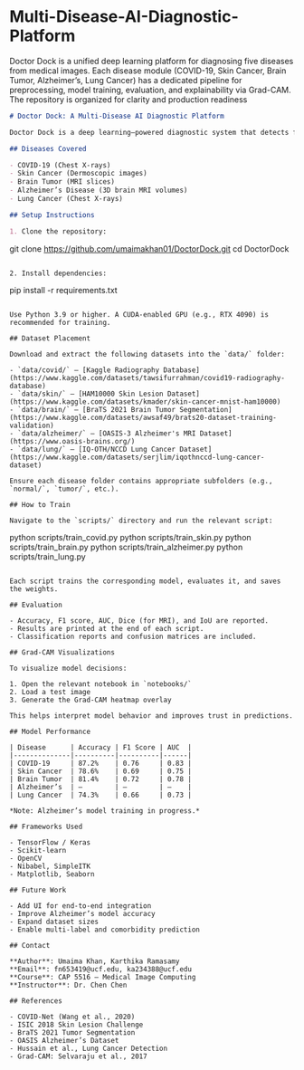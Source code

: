 # Multi-Disease-AI-Diagnostic-Platform
Doctor Dock is a unified deep learning platform for diagnosing five diseases from medical images. Each disease module (COVID-19, Skin Cancer, Brain Tumor, Alzheimer’s, Lung Cancer) has a dedicated pipeline for preprocessing, model training, evaluation, and explainability via Grad-CAM. The repository is organized for clarity and production readiness

```markdown
# Doctor Dock: A Multi-Disease AI Diagnostic Platform

Doctor Dock is a deep learning–powered diagnostic system that detects five critical diseases using medical images. It provides separate, optimized pipelines for each condition, ensuring high accuracy and explainability through Grad-CAM visualizations. This repository focuses on model development and training; UI integration can be added later.

## Diseases Covered

- COVID-19 (Chest X-rays)
- Skin Cancer (Dermoscopic images)
- Brain Tumor (MRI slices)
- Alzheimer’s Disease (3D brain MRI volumes)
- Lung Cancer (Chest X-rays)

## Setup Instructions

1. Clone the repository:

```
git clone https://github.com/umaimakhan01/DoctorDock.git
cd DoctorDock
```

2. Install dependencies:

```
pip install -r requirements.txt
```

Use Python 3.9 or higher. A CUDA-enabled GPU (e.g., RTX 4090) is recommended for training.

## Dataset Placement

Download and extract the following datasets into the `data/` folder:

- `data/covid/` – [Kaggle Radiography Database](https://www.kaggle.com/datasets/tawsifurrahman/covid19-radiography-database)
- `data/skin/` – [HAM10000 Skin Lesion Dataset](https://www.kaggle.com/datasets/kmader/skin-cancer-mnist-ham10000)
- `data/brain/` – [BraTS 2021 Brain Tumor Segmentation](https://www.kaggle.com/datasets/awsaf49/brats20-dataset-training-validation)
- `data/alzheimer/` – [OASIS-3 Alzheimer's MRI Dataset](https://www.oasis-brains.org/)
- `data/lung/` – [IQ-OTH/NCCD Lung Cancer Dataset](https://www.kaggle.com/datasets/serjlim/iqothnccd-lung-cancer-dataset)

Ensure each disease folder contains appropriate subfolders (e.g., `normal/`, `tumor/`, etc.).

## How to Train

Navigate to the `scripts/` directory and run the relevant script:

```
python scripts/train_covid.py
python scripts/train_skin.py
python scripts/train_brain.py
python scripts/train_alzheimer.py
python scripts/train_lung.py
```

Each script trains the corresponding model, evaluates it, and saves the weights.

## Evaluation

- Accuracy, F1 score, AUC, Dice (for MRI), and IoU are reported.
- Results are printed at the end of each script.
- Classification reports and confusion matrices are included.

## Grad-CAM Visualizations

To visualize model decisions:

1. Open the relevant notebook in `notebooks/`
2. Load a test image
3. Generate the Grad-CAM heatmap overlay

This helps interpret model behavior and improves trust in predictions.

## Model Performance

| Disease      | Accuracy | F1 Score | AUC  |
|--------------|----------|----------|------|
| COVID-19     | 87.2%    | 0.76     | 0.83 |
| Skin Cancer  | 78.6%    | 0.69     | 0.75 |
| Brain Tumor  | 81.4%    | 0.72     | 0.78 |
| Alzheimer’s  | —        | —        | —    |
| Lung Cancer  | 74.3%    | 0.66     | 0.73 |

*Note: Alzheimer’s model training in progress.*

## Frameworks Used

- TensorFlow / Keras
- Scikit-learn
- OpenCV
- Nibabel, SimpleITK
- Matplotlib, Seaborn

## Future Work

- Add UI for end-to-end integration
- Improve Alzheimer’s model accuracy
- Expand dataset sizes
- Enable multi-label and comorbidity prediction

## Contact

**Author**: Umaima Khan, Karthika Ramasamy
**Email**: fn653419@ucf.edu, ka234388@ucf.edu
**Course**: CAP 5516 – Medical Image Computing  
**Instructor**: Dr. Chen Chen

## References

- COVID-Net (Wang et al., 2020)
- ISIC 2018 Skin Lesion Challenge
- BraTS 2021 Tumor Segmentation
- OASIS Alzheimer’s Dataset
- Hussain et al., Lung Cancer Detection
- Grad-CAM: Selvaraju et al., 2017
```
